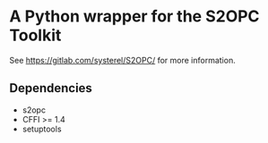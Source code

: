 # A Python wrapper for the S2OPC Toolkit

See https://gitlab.com/systerel/S2OPC/ for more information.

## Dependencies

- s2opc
- CFFI >= 1.4
- setuptools
